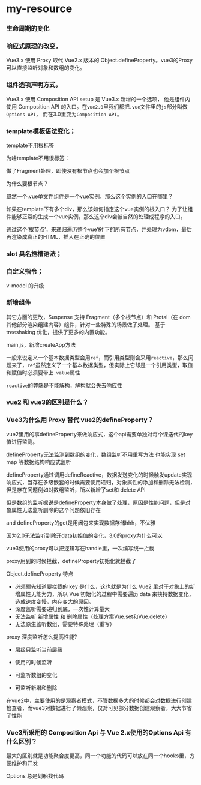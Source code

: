 # my-resource

### 生命周期的变化

### 响应式原理的改变，

Vue3.x 使用 Proxy 取代 Vue2.x 版本的 Object.defineProperty。vue3的Proxy 可以直接监听对象和数组的变化。

### 组件选项声明方式，

Vue3.x 使用 Composition API setup 是 Vue3.x 新增的一个选项， 他是组件内使用 Composition API 的入口。在`vue2.0`里我们都把`.vue`文件里的`js`部分叫做`Options API`， 而在3.0里变为`Composition API`。

### template模板语法变化；

template不用根标签

为啥template不用很标签：

做了Fragment处理，即使没有根节点也会加个根节点

为什么要根节点？

既然一个.vue单文件组件是一个vue实例，那么这个实例的入口在哪里？

如果在template下有多个div，那么该如何指定这个vue实例的根入口？
为了让组件能够正常的生成一个vue实例，那么这个div会被自然的处理成程序的入口。

通过这个‘根节点’，来递归遍历整个vue‘树’下的所有节点，并处理为vdom，最后再渲染成真正的HTML，插入在正确的位置

### slot 具名插槽语法；

### 自定义指令；

v-model 的升级

### 新增组件

其它方面的更改，Suspense 支持 Fragment（多个根节点）和 Protal（在 dom 其他部分渲染组建内容）组件，针对一些特殊的场景做了处理。 基于 treeshaking 优化，提供了更多的内置功能。

main.js，新增createApp方法





一般来说定义一个基本数据类型会用`ref`，而引用类型则会采用`reactive`，那么问题来了，`ref`虽然定义了一个基本数据类型，但实际上它却是一个引用类型，取值和赋值时必须要带上`.value`属性

`reactive`的弊端是不能解构，解构就会失去响应性





### vue2 和 vue3的区别是什么？



### Vue3为什么用 Proxy 替代 vue2的defineProperty？

vue2里用的事defineProperty来做响应式，这个api需要单独对每个课迭代的key值进行监测。

defineProperty无法监测到数组的变化，数组监听不用重写方法 也能实现 set map 等数据结构响应式监听

defineProperty通过调用defineReactive，数据发送变化的时候触发update实现响应式，当存在多级嵌套的时候需要使用递归，对象属性的添加和删除无法检测，但是存在问题例如对数组监听，所以新增了set和 delete API


但是数组的监听据说是defineProperty本身做了处理，原因是性能问题，但是对象属性无法监听删除的这个问题依旧存在


and defineProperty的get是用闭包来实现数据存储hhh，不优雅

因为2.0无法监听到除开data初始值的变化，3.0的proxy为什么可以

vue3使用的proxy可以把逻辑写在handle里，一次编写统一拦截

proxy用到的时候拦截，defineProperty初始化就拦截了



Object.defineProperty 特点

- 必须预先知道要拦截的 key 是什么，这也就是为什么 Vue2 里对于对象上的新增属性无能为力，所以 Vue 初始化的过程中需要遍历 data 来挟持数据变化，造成速度变慢，内存变大的原因。
- 深度监听需要递归到底，一次性计算量大
- 无法监听 新增属性 和 删除属性（处理方案Vue.set和Vue.delete）
- 无法原生监听数组，需要特殊处理（重写）

proxy 深度监听怎么提高性能?

- 层级只监听当前层级

- 使用的时候监听

- 可监听数组的变化

- 可监听新增和删除

  

在vue2中，主要使用的是观察者模式，不管数据多大的时候都会对数据进行创建检查者，而vue3对数据进行了懒观察，仅对可见部分数据创建观察者，大大节省了性能



### Vue3所采用的 Composition Api 与 Vue 2.x使用的Options Api 有什么区别？

最大的区别就是功能聚合度更高，同一个功能的代码可以放在同一个hooks里，方便维护和开发

Options 总是划船找代码